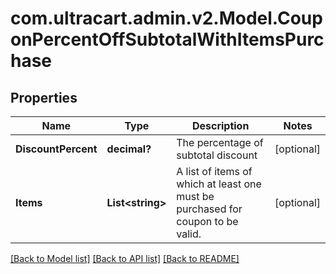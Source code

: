 # com.ultracart.admin.v2.Model.CouponPercentOffSubtotalWithItemsPurchase
## Properties

Name | Type | Description | Notes
------------ | ------------- | ------------- | -------------
**DiscountPercent** | **decimal?** | The percentage of subtotal discount | [optional] 
**Items** | **List&lt;string&gt;** | A list of items of which at least one must be purchased for coupon to be valid. | [optional] 


[[Back to Model list]](../README.md#documentation-for-models) [[Back to API list]](../README.md#documentation-for-api-endpoints) [[Back to README]](../README.md)

